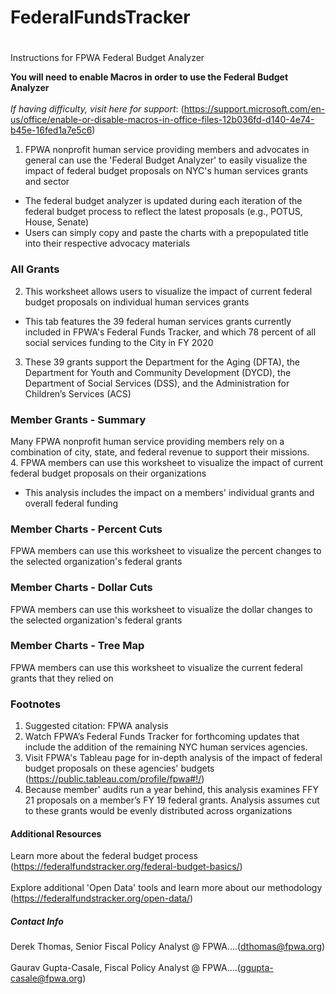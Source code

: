 # FederalFundsTracker
#
Instructions for FPWA Federal Budget Analyzer	

**You will need to enable Macros in order to use the Federal Budget Analyzer**</br>										
 *If having difficulty, visit here for support*: (https://support.microsoft.com/en-us/office/enable-or-disable-macros-in-office-files-12b036fd-d140-4e74-b45e-16fed1a7e5c6)										
1. FPWA nonprofit human service providing members and advocates in general can use the 'Federal Budget Analyzer' to easily visualize the impact of federal budget proposals on NYC's human services grants and sector											
* The federal budget analyzer is updated during each iteration of the federal budget process to reflect the latest proposals (e.g., POTUS, House, Senate)		
* Users can simply copy and paste the charts with a prepopulated title into their respective advocacy materials											
											
### All Grants 											
2. This worksheet allows users to visualize the impact of current federal budget proposals on individual human services grants						
* This tab features the 39 federal human services grants currently included in FPWA's Federal Funds Tracker, and which 78 percent of all social services funding to the City in FY 2020											
3. These 39 grants support the Department for the Aging (DFTA), the Department for Youth and Community Development (DYCD), the Department of Social Services (DSS), and  the Administration for Children’s Services (ACS)											
											
### Member Grants - Summary											
Many FPWA nonprofit human service providing members rely on a combination of city, state, and federal revenue to support their missions.</br> 					4. FPWA members can use this worksheet to visualize the impact of current federal budget proposals on their organizations						
* This analysis includes the impact on a members' individual grants and overall federal funding											
											
### Member Charts - Percent Cuts											
FPWA members can use this worksheet to visualize the percent changes to the selected organization's federal grants																						
### Member Charts - Dollar Cuts											
FPWA members can use this worksheet to visualize the dollar changes to the selected organization's federal grants											
											
### Member Charts - Tree Map											
FPWA members can use this worksheet to visualize the current federal grants that they relied on											
											
											
### Footnotes											
1. Suggested citation: FPWA analysis</br>									
2. Watch FPWA’s Federal Funds Tracker for forthcoming updates that include the addition of the remaining NYC human services agencies.</br>									
3. Visit FPWA's Tableau page for in-depth analysis of the impact of federal budget proposals on these agencies' budgets (https://public.tableau.com/profile/fpwa#!/)</br>								
4. Because member' audits run a year behind, this analysis examines FFY 21 proposals on a member’s FY 19 federal grants. Analysis assumes cut to these grants would be evenly distributed across organizations											
											
#### Additional Resources											
Learn more about the federal budget process  (https://federalfundstracker.org/federal-budget-basics/)</br>								
Explore additional 'Open Data' tools and learn more about our methodology (https://federalfundstracker.org/open-data/)									
											
##### Contact Info											
Derek Thomas, Senior Fiscal Policy Analyst @ FPWA....(dthomas@fpwa.org)</br>								
Gaurav Gupta-Casale, Fiscal Policy Analyst @ FPWA....(ggupta-casale@fpwa.org)									
